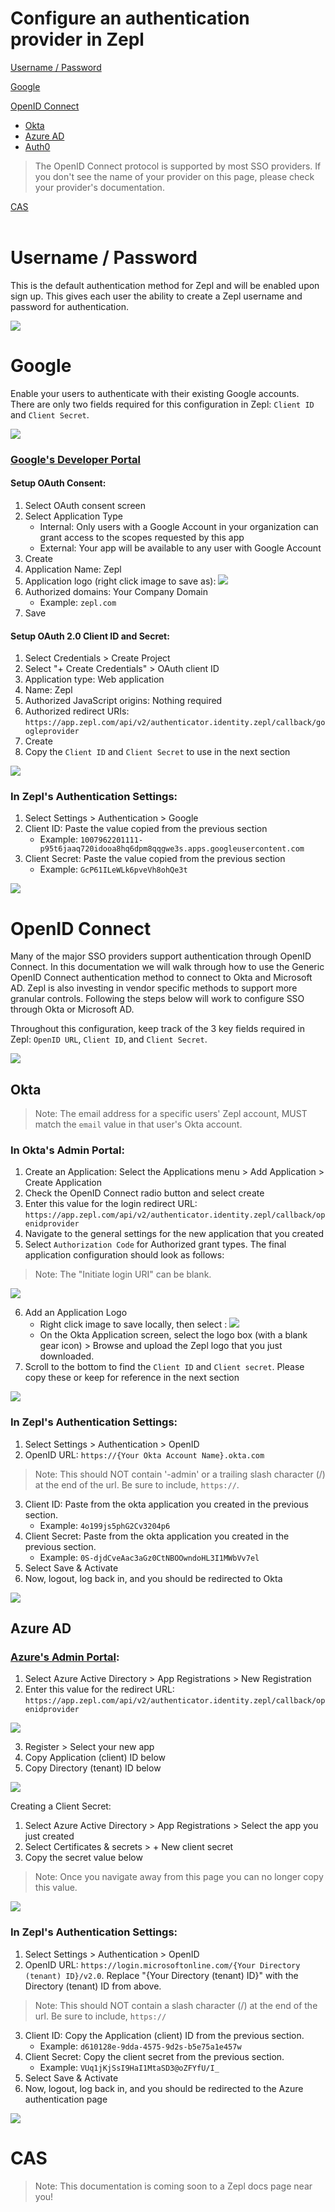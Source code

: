 # Configure an authentication provider in Zepl
[Username / Password](#user-pass)

[Google](#google)

[OpenID Connect](#openid-connect)
  * [Okta](#openid-connect-okta)
  * [Azure AD](#openid-connect-azure-ad)
  * [Auth0](#openid-connect-auth0)
> The OpenID Connect protocol is supported by most SSO providers. If you don't see the name of your provider on this page, please check your provider's documentation.

[CAS](#cas)
</br>
</br>

# Username / Password <a name="user-pass"></a>
This is the default authentication method for Zepl and will be enabled upon sign up. This gives each user the ability to create a Zepl username and password for authentication.

<img src="../../img/authentication/zepl_username_password.png" class="image-box img-100"/>

# Google <a name="google"></a>
Enable your users to authenticate with their existing Google accounts. There are only two fields required for this configuration in Zepl: `Client ID` and `Client Secret`.

<img src="../../img/authentication/google/zepl_config_google.png" class="image-box img-100"/>

### [Google's Developer Portal](https://console.developers.google.com/)
#### Setup OAuth Consent:
1. Select OAuth consent screen 
2. Select Application Type 
    * Internal: Only users with a Google Account in your organization can grant access to the scopes requested by this app
    * External: Your app will be available to any user with Google Account
3. Create
4. Application Name: Zepl
5. Application logo (right click image to save as): <img src="../../img/authentication/zepl_logo.png" class="image-box img-100"/>
6. Authorized domains: Your Company Domain 
    * Example: `zepl.com`
7. Save

#### Setup OAuth 2.0 Client ID and Secret:
1. Select Credentials > Create Project
2. Select "+ Create Credentials" > OAuth client ID
3. Application type: Web application
4. Name: Zepl
5. Authorized JavaScript origins: Nothing required
6. Authorized redirect URIs: `https://app.zepl.com/api/v2/authenticator.identity.zepl/callback/googleprovider`
7. Create
8. Copy the `Client ID` and `Client Secret` to use in the next section

<img src="../../img/authentication/google/google_oauth_consent.png" class="image-box img-100"/>

### In Zepl's Authentication Settings:
1. Select Settings > Authentication > Google
2. Client ID: Paste the value copied from the previous section
    * Example: `1007962201111-p95t6jaaq720idooa8hq6dpm8qqgwe3s.apps.googleusercontent.com`
3. Client Secret: Paste the value copied from the previous section
    * Example: `GcP61ILeWLk6pveVh8ohQe3t`


<img src="../../img/authentication/google/google_zepl_config.png" class="image-box img-100"/>


# OpenID Connect <a name="openid-connect"></a>
Many of the major SSO providers support authentication through OpenID Connect. In this documentation we will walk through how to use the Generic OpenID Connect authentication method to connect to Okta and Microsoft AD. Zepl is also investing in vendor specific methods to support more granular controls. Following the steps below will work to configure SSO through Okta or Microsoft AD.

Throughout this configuration, keep track of the 3 key fields required in Zepl: `OpenID URL`, `Client ID`, and `Client Secret`.

<img src="../../img/authentication/openid_connect/zepl_config_openid_connect.png" class="image-box img-100"/>

## Okta <a name="openid-connect-okta"></a>
> Note: The email address for a specific users' Zepl account, MUST match the `email` value in that user's Okta account.

### In Okta's Admin Portal:
1. Create an Application: Select the Applications menu > Add Application > Create Application
2. Check the OpenID Connect radio button and select create
3. Enter this value for the login redirect URL: `https://app.zepl.com/api/v2/authenticator.identity.zepl/callback/openidprovider`
4. Navigate to the general settings for the new application that you created
5. Select `Authorization Code` for Authorized grant types. The final application configuration should look as follows:

  > Note: The "Initiate login URI" can be blank.

  
<img src="../../img/authentication/openid_connect/okta/okta_application_settings.png" class="image-box img-100"/>

6. Add an Application Logo
    * Right click image to save locally, then select : <img src="../../img/authentication/zepl_logo.png" class="image-box img-100"/>
    * On the Okta Application screen, select the logo box (with a blank gear icon) > Browse and upload the Zepl logo that you just downloaded.
7. Scroll to the bottom to find the `Client ID` and `Client secret`. Please copy these or keep for reference in the next section

<img src="../../img/authentication/openid_connect/okta/okta_client_credentials.png" class="image-box img-100"/>

### In Zepl's Authentication Settings:
1. Select Settings > Authentication > OpenID
2. OpenID URL: `https://{Your Okta Account Name}.okta.com`

  >Note: This should NOT contain '-admin' or a trailing slash character (/) at the end of the url. Be sure to include, `https://`.

3. Client ID: Paste from the okta application you created in the previous section. 
    * Example: `4o199js5phG2Cv3204p6`
4. Client Secret: Paste from the okta application you created in the previous section. 
    * Example: `0S-djdCveAac3aGz0CtNBOOwndoHL3I1MWbVv7el`
5. Select Save & Activate
6. Now, logout, log back in, and you should be redirected to Okta

<img src="../../img/authentication/openid_connect/okta/okta_zepl_config_openid_connect.png" class="image-box img-100"/>

## Azure AD <a name="openid-connect-azure-ad"></a>
### [Azure's Admin Portal](https://portal.azure.com/):
1. Select Azure Active Directory > App Registrations > New Registration
2. Enter this value for the redirect URL: `https://app.zepl.com/api/v2/authenticator.identity.zepl/callback/openidprovider`

<img src="../../img/authentication/openid_connect/azure_ad/azure_ad_app_register.png" class="image-box img-100"/>

3. Register > Select your new app
4. Copy Application (client) ID below
5. Copy Directory (tenant) ID below

<img src="../../img/authentication/openid_connect/azure_ad/azure_ad_key.png" class="image-box img-100"/>

Creating a Client Secret:
1. Select Azure Active Directory > App Registrations > Select the app you just created
2. Select Certificates & secrets > + New client secret
3. Copy the secret value below

> Note: Once you navigate away from this page you can no longer copy this value.

<img src="../../img/authentication/openid_connect/azure_ad/azure_ad_secret.png" class="image-box img-100"/>

### In Zepl's Authentication Settings:
1. Select Settings > Authentication > OpenID
2. OpenID URL: `https://login.microsoftonline.com/{Your Directory (tenant) ID}/v2.0`. Replace "{Your Directory (tenant) ID}" with the Directory (tenant) ID  from above.

  > Note: This should NOT contain a slash character (/) at the end of the url. Be sure to include, `https://`
  
3. Client ID: Copy the Application (client) ID from the previous section. 
    * Example: `d610128e-9dda-4575-9d2s-b5e75a1e457w`
4. Client Secret: Copy the client secret from the previous section. 
    * Example: `VUq1jKjSsI9HaI1MtaSD3@oZFYfU/I_`
5. Select Save & Activate
6. Now, logout, log back in, and you should be redirected to the Azure authentication page

<img src="../../img/authentication/openid_connect/azure_ad/azure_zepl_config_openid_connect.png" class="image-box img-100"/>

# CAS <a name="cas"></a>

> Note: This documentation is coming soon to a Zepl docs page near you!
